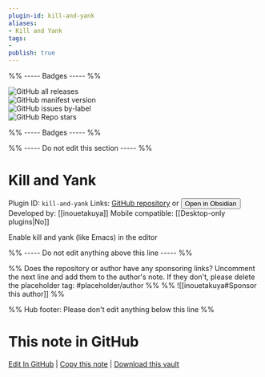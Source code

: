 ```yaml
---
plugin-id: kill-and-yank
aliases:
- Kill and Yank
tags: 
- 
publish: true
---
```


%% ----- Badges ----- %%

![GitHub all releases](https://img.shields.io/github/downloads/inouetakuya/obsidian-kill-and-yank/total?color=573E7A&logo=github&style=for-the-badge)   
![GitHub manifest version](https://img.shields.io/github/manifest-json/v/inouetakuya/obsidian-kill-and-yank?color=573E7A&logo=github&style=for-the-badge)   
![GitHub issues by-label](https://img.shields.io/github/issues/inouetakuya/obsidian-kill-and-yank/help%20wanted?color=573E7A&logo=github&style=for-the-badge)   
![GitHub Repo stars](https://img.shields.io/github/stars/inouetakuya/obsidian-kill-and-yank?color=573E7A&logo=github&style=for-the-badge)

%% ----- Badges ----- %%

%% ----- Do not edit this section ----- %%

# Kill and Yank

Plugin ID: `kill-and-yank`
Links: [GitHub repository](https://github.com/inouetakuya/obsidian-kill-and-yank) or [<button id=HH>Open in Obsidian</button>](obsidian://show-plugin?id=kill-and-yank)
Developed by: [[inouetakuya]]
Mobile compatible: [[Desktop-only plugins|No]]

Enable kill and yank (like Emacs) in the editor

%% ----- Do not edit anything above this line ----- %% 

%% Does the repository or author have any sponsoring links? Uncomment the next line and add them to the author's note. If they don't, please delete the placeholder tag: #placeholder/author %%
%% ![[inouetakuya#Sponsor this author]] %%

%% Hub footer: Please don't edit anything below this line %%

# This note in GitHub

<span class="git-footer">[Edit In GitHub](https://github.dev/obsidian-community/obsidian-hub/blob/main/02%20-%20Community%20Expansions/02.05%20All%20Community%20Expansions/Plugins/kill-and-yank.md "git-hub-edit-note") | [Copy this note](https://raw.githubusercontent.com/obsidian-community/obsidian-hub/main/02%20-%20Community%20Expansions/02.05%20All%20Community%20Expansions/Plugins/kill-and-yank.md "git-hub-copy-note") | [Download this vault](https://github.com/obsidian-community/obsidian-hub/archive/refs/heads/main.zip "git-hub-download-vault") </span>
